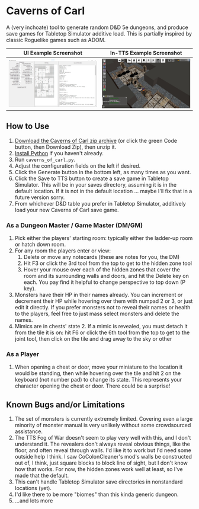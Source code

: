 # Caverns of Carl

A (very inchoate) tool to generate random D&D 5e dungeons, and produce save games for Tabletop Simulator additive load. This is partially inspired by classic Roguelike games such as ADOM.

UI Example Screenshot             |  In-TTS Example Screenshot
:-------------------------:|:-------------------------:
![UI Screenshot](https://raw.githubusercontent.com/khaaarl/caverns-of-carl/main/docs/screenshots/Screenshot-2024-01-09%20173040.jpg)  |  ![TTS Screenshot](https://raw.githubusercontent.com/khaaarl/caverns-of-carl/main/docs/screenshots/20240105213607_1.jpg)

## How to Use

1. [Download the Caverns of Carl zip archive](https://github.com/khaaarl/caverns-of-carl/zipball/main/) (or click the green Code button, then Download Zip), then unzip it.
2. [Install Python](https://www.python.org/downloads/) if you haven't already.
3. Run `caverns_of_carl.py`.
4. Adjust the configuration fields on the left if desired.
5. Click the Generate button in the bottom left, as many times as you want.
6. Click the Save to TTS button to create a save game in Tabletop Simulator. This will be in your saves directory, assuming it is in the default location. If it is not in the default location ... maybe I'll fix that in a future version sorry.
7. From whichever D&D table you prefer in Tabletop Simulator, additively load your new Caverns of Carl save game.

### As a Dungeon Master / Game Master (DM/GM)

1. Pick either the players' starting room: typically either the ladder-up room or hatch down room.
2. For any room the players enter or view:
   1. Delete or move any notecards (these are notes for you, the DM)
   2. Hit F3 or click the 3rd tool from the top to get to the hidden zone tool
   3. Hover your mouse over each of the hidden zones that cover the room and its surrounding walls and doors, and hit the Delete key on each. You pay find it helpful to change perspective to top down (P key).
3. Monsters have their HP in their names already. You can increment or decrement their HP while hovering over them with numpad 2 or 3, or just edit it directly. If you prefer monsters not to reveal their names or health to the players, feel free to just mass select monsters and delete the names.
4. Mimics are in chests' state 2. If a mimic is revealed, you must detach it from the tile it is on: hit F6 or click the 6th tool from the top to get to the joint tool, then click on the tile and drag away to the sky or other 

### As a Player

1. When opening a chest or door, move your miniature to the location it would be standing, then while hovering over the tile and hit 2 on the keyboard (not number pad) to change its state. This represents your character opening the chest or door. There could be a surprise!

## Known Bugs and/or Limitations

1. The set of monsters is currently extremely limited. Covering even a large minority of monster manual is very unlikely without some crowdsourced assistance.
2. The TTS Fog of War doesn't seem to play very well with this, and I don't understand it. The revealers don't always reveal obvious things, like the floor, and often reveal through walls. I'd like it to work but I'd need some outside help I think. I saw CoColonCleaner's mod's walls be constructed out of, I think, just square blocks to block line of sight, but I don't know how that works. For now, the hidden zones work well at least, so I've made that the default.
3. This can't handle Tabletop Simulator save directories in nonstandard locations (yet).
4. I'd like there to be more "biomes" than this kinda generic dungeon.
5. ...and lots more
